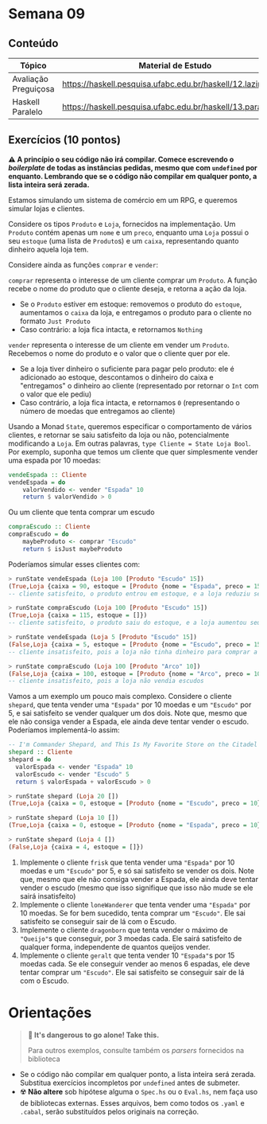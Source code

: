 # Semana 09

## Conteúdo

| Tópico               | Material de Estudo                                                      | Playlist                                                                 |
| -------------------- | ----------------------------------------------------------------------- | ------------------------------------------------------------------------ |
| Avaliação Preguiçosa | https://haskell.pesquisa.ufabc.edu.br/haskell/12.laziness    | https://www.youtube.com/playlist?list=PLYItvall0TqJwLa9rY-bT_B9-EmtaiPT0 |
| Haskell Paralelo     | https://haskell.pesquisa.ufabc.edu.br/haskell/13.paralelismo | https://www.youtube.com/playlist?list=PLYItvall0TqJ1jteUbGOHfBycg5NM9thq |

## Exercícios (10 pontos)

**⚠️ A princípio o seu código não irá compilar. Comece escrevendo o _boilerplate_ de todas as instâncias pedidas, mesmo que com `undefined` por enquanto. Lembrando que se o código não compilar em qualquer ponto, a lista inteira será zerada.**

Estamos simulando um sistema de comércio em um RPG, e queremos simular lojas e clientes.

Considere os tipos `Produto` e `Loja`, fornecidos na implementação. Um `Produto` contém apenas um `nome` e um `preco`, enquanto uma `Loja` possui o seu `estoque` (uma lista de `Produto`s) e um `caixa`, representando quanto dinheiro aquela loja tem.

Considere ainda as funções `comprar` e `vender`:

`comprar` representa o interesse de um cliente comprar um `Produto`. A função recebe o nome do produto que o cliente deseja, e retorna a ação da loja.
- Se o `Produto` estiver em estoque: removemos o produto do `estoque`, aumentamos o `caixa` da loja, e entregamos o produto para o cliente no formato `Just Produto`
- Caso contrário: a loja fica intacta, e retornamos `Nothing`

`vender` representa o interesse de um cliente em vender um `Produto`. Recebemos o nome do produto e o valor que o cliente quer por ele.
- Se a loja tiver dinheiro o suficiente para pagar pelo produto: ele é adicionado ao estoque, descontamos o dinheiro do caixa e "entregamos" o dinheiro ao cliente (representado por retornar o `Int` com o valor que ele pediu)
- Caso contrário, a loja fica intacta, e retornamos `0` (representando o número de moedas que entregamos ao cliente)

Usando a Monad `State`, queremos especificar o comportamento de vários clientes, e retornar se saiu satisfeito da loja ou não, potencialmente modificando a `Loja`.
Em outras palavras, `type Cliente = State Loja Bool`.
Por exemplo, suponha que temos um cliente que quer simplesmente vender uma espada por 10 moedas:

```hs
vendeEspada :: Cliente
vendeEspada = do
    valorVendido <- vender "Espada" 10
    return $ valorVendido > 0
```

Ou um cliente que tenta comprar um escudo

```hs
compraEscudo :: Cliente
compraEscudo = do
    maybeProduto <- comprar "Escudo"
    return $ isJust maybeProduto
```
Poderíamos simular esses clientes com:

```hs
> runState vendeEspada (Loja 100 [Produto "Escudo" 15])
(True,Loja {caixa = 90, estoque = [Produto {nome = "Espada", preco = 15},Produto {nome = "Escudo", preco = 15}]})
-- cliente satisfeito, o produto entrou em estoque, e a loja reduziu seu caixa em 10 moedas

> runState compraEscudo (Loja 100 [Produto "Escudo" 15])
(True,Loja {caixa = 115, estoque = []}) 
-- cliente satisfeito, o produto saiu do estoque, e a loja aumentou seu caixa em 15 moedas

> runState vendeEspada (Loja 5 [Produto "Escudo" 15])
(False,Loja {caixa = 5, estoque = [Produto {nome = "Escudo", preco = 15}]})
-- cliente insatisfeito, pois a loja não tinha dinheiro para comprar a espada

> runState compraEscudo (Loja 100 [Produto "Arco" 10])
(False,Loja {caixa = 100, estoque = [Produto {nome = "Arco", preco = 10}]})
-- cliente insatisfeito, pois a loja não vendia escudos
```

Vamos a um exemplo um pouco mais complexo. Considere o cliente `shepard`, que tenta vender uma `"Espada"` por 10 moedas e um `"Escudo"` por 5, e sai satisfeito se vender qualquer um dos dois. 
Note que, mesmo que ele não consiga vender a Espada, ele ainda deve tentar vender o escudo. Poderíamos implementá-lo assim:

```hs
-- I'm Commander Shepard, and This Is My Favorite Store on the Citadel
shepard :: Cliente
shepard = do
  valorEspada <- vender "Espada" 10
  valorEscudo <- vender "Escudo" 5
  return $ valorEspada + valorEscudo > 0

> runState shepard (Loja 20 [])
(True,Loja {caixa = 0, estoque = [Produto {nome = "Escudo", preco = 10},Produto {nome = "Espada", preco = 10}]})

> runState shepard (Loja 10 [])
(True,Loja {caixa = 0, estoque = [Produto {nome = "Espada", preco = 10}]})

> runState shepard (Loja 4 [])
(False,Loja {caixa = 4, estoque = []})
```

1. Implemente o cliente `frisk` que tenta vender uma `"Espada"` por 10 moedas e um `"Escudo"` por 5, e só sai satisfeito se vender os dois. Note que, mesmo que ele não consiga vender a Espada, ele ainda deve tentar vender o escudo (mesmo que isso signifique que isso não mude se ele sairá insatisfeito)
2. Implemente o cliente `loneWanderer` que tenta vender uma `"Espada"` por 10 moedas. Se for bem sucedido, tenta comprar um `"Escudo"`. Ele sai satisfeito se conseguir sair de lá com o Escudo.
3. Implemente o cliente `dragonborn` que tenta vender o máximo de `"Queijo"`s que conseguir, por 3 moedas cada. Ele sairá satisfeito de qualquer forma, independente de quantos queijos vender.
4. Implemente o cliente `geralt` que tenta vender 10 `"Espada"`s por 15 moedas cada. Se ele conseguir vender ao menos 6 espadas, ele deve tentar comprar um `"Escudo"`. Ele sai satisfeito se conseguir sair de lá com o Escudo.
# Orientações


> **🧙 It's dangerous to go alone! Take this.**
> 
> Para outros exemplos, consulte também os *parsers* fornecidos na biblioteca

- Se o código não compilar em qualquer ponto, a lista inteira será zerada. Substitua exercícios incompletos por `undefined` antes de submeter.
- ☢️ **Não altere** sob hipótese alguma o `Spec.hs` ou o `Eval.hs`, nem faça uso de bibliotecas externas. Esses arquivos, bem como todos os `.yaml` e `.cabal`, serão substituídos pelos originais na correção.
